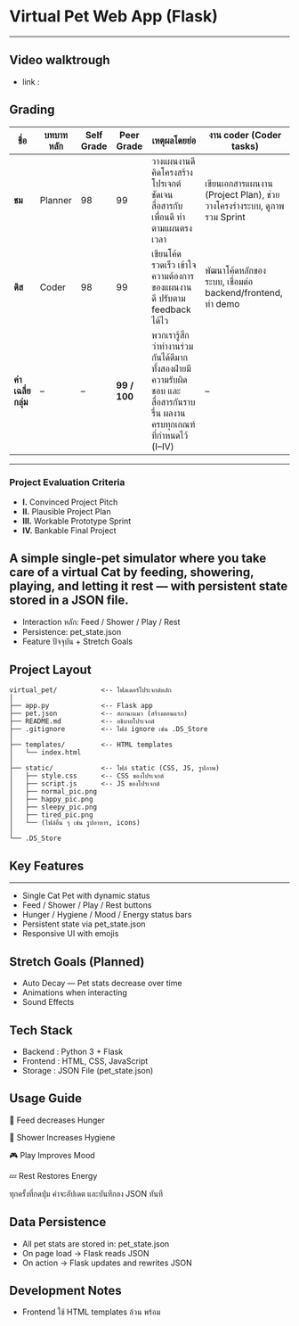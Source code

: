 # Virtual Pet Web App (Flask)
---
## Video  walktrough
 * link :
## Grading

| ชื่อ | บทบาทหลัก | Self Grade | Peer Grade | เหตุผลโดยย่อ | งาน coder (Coder tasks) |
|------|--------------|-------------|-------------|----------------|--------------------------|
| **ชม** | Planner | 98 | 99 | วางแผนงานดี คิดโครงสร้างโปรเจกต์ชัดเจน สื่อสารกับเพื่อนดี ทำตามแผนตรงเวลา | เขียนเอกสารแผนงาน (Project Plan), ช่วยวางโครงร่างระบบ, ดูภาพรวม Sprint |
| **ดิส** | Coder | 98 | 99 | เขียนโค้ดรวดเร็ว เข้าใจความต้องการของแผนงานดี ปรับตาม feedback ได้ไว | พัฒนาโค้ดหลักของระบบ, เชื่อมต่อ backend/frontend, ทำ demo |
| **ค่าเฉลี่ยกลุ่ม** | – | – | **99 / 100** | พวกเรารู้สึกว่าทำงานร่วมกันได้ดีมาก ทั้งสองฝ่ายมีความรับผิดชอบ และสื่อสารกันราบรื่น ผลงานครบทุกเกณฑ์ที่กำหนดไว้ (I–IV) | – |

---

###  Project Evaluation Criteria
- **I.** Convinced Project Pitch  
- **II.** Plausible Project Plan  
- **III.** Workable Prototype Sprint  
- **IV.** Bankable Final Project  


## A simple single-pet simulator where you take care of a virtual Cat by feeding, showering, playing, and letting it rest — with persistent state stored in a JSON file.
 * Interaction หลัก: Feed / Shower / Play / Rest
 * Persistence: pet_state.json
 * Feature ปัจจุบัน + Stretch Goals

## Project Layout
```text
virtual_pet/           <-- โฟลเดอร์โปรเจกต์หลัก
│
├── app.py             <-- Flask app
├── pet.json           <-- สถานะแมว (สร้างตอนแรก)
├── README.md          <-- อธิบายโปรเจกต์
├── .gitignore         <-- ไฟล์ ignore เช่น .DS_Store
│
├── templates/         <-- HTML templates
│   └── index.html
│
├── static/            <-- ไฟล์ static (CSS, JS, รูปภาพ)
│   ├── style.css      <-- CSS ของโปรเจกต์ 
│   ├── script.js      <-- JS ของโปรเจกต์ 
│   ├── normal_pic.png
│   ├── happy_pic.png
│   ├── sleepy_pic.png
│   ├── tired_pic.png
│   └── (ไฟล์อื่น ๆ เช่น รูปอาหาร, icons)
│
└── .DS_Store          
```

## Key Features
---
* Single Cat Pet with dynamic status
* Feed / Shower / Play / Rest buttons
* Hunger / Hygiene / Mood / Energy status bars
* Persistent state via pet_state.json
* Responsive UI with emojis

## Stretch Goals (Planned) 

* Auto Decay — Pet stats decrease over time
* Animations when interacting
* Sound Effects

## Tech Stack
* Backend : Python 3 + Flask
* Frontend : HTML, CSS, JavaScript
* Storage : JSON File (pet_state.json)

## Usage Guide
🍗 Feed
decreases Hunger

🛁 Shower
Increases Hygiene

🎮 Play
Improves Mood

💤 Rest
Restores Energy

ทุกครั้งที่กดปุ่ม ค่าจะอัปเดต และบันทึกลง JSON ทันที

## Data Persistence 
 * All pet stats are stored in: pet_state.json
 * On page load → Flask reads JSON
 * On action → Flask updates and rewrites JSON

## Development Notes
* Frontend ใช้ HTML templates ล้วน พร้อม <style> และ <script> ฝังในหน้าเว็บเพื่อให้พัฒนาและปรับแก้ได้เร็ว—ไม่ต้องใช้ bundler
* แท่งสถานะ, รูปแมว, และ อิโมจิเด้งขึ้น จะอัปเดตแบบไดนามิกด้วย JavaScript ธรรมดา (vanilla JS) โดยเรียกจาก Flask
* ฟีดแบ็กแบบ modal ถูกสร้างโดยการใช้อิโมจิและข้อความสถานะ เพื่อให้ผู้ใช้เห็นผลลัพธ์ทันทีจากการโต้ตอบ
* การโต้ตอบทั้งหมด (feeding, playing, resting, showering) เรียก Flask endpoint /interact/<action> แบบเรียลไทม์ โดย backend จะลดค่า status decay ทุก 5 วินาทีอัตโนมัติ
* รูปแมวจะเปลี่ยนตาม action และจะกลับสู่รูปปกติหลังจากเวลาสั้น ๆ
* การเก็บข้อมูลใช้ ไฟล์ pet.json อ่าน/เขียนโดย Flask เพื่อรักษาสถานะของแมวข้าม session
* การจัดการข้อผิดพลาดพื้นฐาน หาก action หายไปหรือไม่ถูกต้องจะ default กลับสู่สถานะปกติของแมว
* การตรวจสอบและทดสอบยังไม่รวมอยู่ สามารถพิจารณาเพิ่มได้ เช่น:
  * การทดสอบ Flask routes (/ และ /interact/<action>) ด้วย pytest
  * ทดสอบฟังก์ชันช่วยเหลือ เช่น decay และการอัปเดตสถานะ
  * ทดสอบ UI สำหรับการเด้งของอิโมจิและการอัปเดตแท่งสถานะ


---

## Inspiration
หลายคนอยากเลี้ยงสัตว์ แต่ไม่มีเวลา / พื้นที่ / งบประมาณ  
ดังนั้น ความต้องการเลี้ยงสัตว์จึงกลายเป็นความรู้สึกที่ไม่สามารถทำได้จริง  

Virtual Pet จึงเป็นตัวเลือกที่เข้าถึงง่าย และไม่ต้องรับผิดชอบมากเหมือนสัตว์จริง  
มันช่วยบรรเทาความเหงา ความเครียด และภาวะโดดเดี่ยวได้  
การดูแลสิ่งมีชีวิตหนึ่ง (แม้จะเป็นดิจิทัล) ทำให้รู้สึกมีคุณค่าและมีเพื่อนอยู่ข้าง ๆ  

Virtual Pet เป็นการสร้างปฏิสัมพันธ์ที่จับต้องได้ในรูปแบบดิจิทัล  
ผู้ใช้สามารถให้อาหาร เล่น ปลอบ หรือดูแลให้มันมีพัฒนาการได้  

---

## Project Pitch
- เลี้ยง / ให้อาหาร / เพิ่มความสุข:  
  ผู้ใช้สามารถเลือกให้อาหารสัตว์ตามประเภท เช่น ขนม อาหารหลัก หรือของโปรด  
  เมื่อให้อาหารหรือเล่นด้วย Status ของสัตว์จะดีขึ้น เช่น Mood หรือ Energy  

- ระบบอารมณ์และสถานะ (Hunger, Mood, Energy, Hygiene):  
  สัตว์เลี้ยงมีค่าความต้องการที่เปลี่ยนไปตามเวลา เช่น หิว ง่วง เหงา สนุก  
  เมื่อผู้ใช้มีปฏิสัมพันธ์กับสัตว์ สัตว์จะเปลี่ยนพฤติกรรม เช่น หน้าหงอย นอน หรือเรียกร้องความสนใจ  

- Notification:  
  มีการแจ้งเตือนเมื่อเปิดหน้าเว็บ  

---

## Prototype Plan

### ชมพู่ (Responsible for Research & UI Design)

#### STEP 1: Research & Concept Design
- ศึกษาแนวคิดของ Virtual Pet ที่มีอยู่  
- กำหนดเป้าหมาย ปัญหา และฟีเจอร์หลัก  
- ระบุกลุ่มผู้ใช้งานเป้าหมาย (Target User)

#### STEP 2: UI Flow & Wireframe
- ออกแบบหน้าจอหลักและโครงสร้างการใช้งาน  
- กำหนดตำแหน่งของปุ่ม เมนู และลำดับการใช้งาน  
- สร้าง Prototype คร่าว ๆ เพื่อทดสอบ UX/UI  

---

### ดิสก์ (Responsible for Development)

#### STEP 3: Development
- เขียนโครงสร้างระบบ  
- สร้างระบบให้อาหาร / สถานะ / ความรู้สึก  
- เพิ่มอนิเมชันตามอารมณ์ของสัตว์เลี้ยง

 ### ชมพู่และดิสร่วมกันทดสอบการตอบสนองพื้นฐาน 
---
##### ทดสอบที่ 1: Feed Interaction
สิ่งที่ทดสอบ:  
- เมื่อผู้ใช้กด “ให้อาหาร” → ค่าความหิว (Hunger) ลดลง  
- ค่า Mood เพิ่มขึ้นเล็กน้อย  
- ตัวละครแสดงสีหน้าพอใจ  

##### ทดสอบที่ 2: Play Interaction
สิ่งที่ทดสอบ:  
- เมื่อผู้ใช้กดปุ่มเล่น เช่น ลูกบอลหรือตุ๊กตา  
- ค่า Mood เพิ่มขึ้น  
- ตัวสัตว์แสดงสีหน้าเหนื่อย  

##### ทดสอบที่ 3: Time-Based Status
สิ่งที่ทดสอบ:  
- เมื่อปล่อยไว้ 5 วินาที  
  - Hunger เพิ่มขึ้น  
  - Mood ลดลง  
- ตัวละครแสดงอาการหิว เศร้า หรือง่วง  

---

## Testing and Debugging

### 1. การทดสอบ UX/UI  
ได้ดำเนินการทดสอบส่วนติดต่อผู้ใช้ (User Interface) และประสบการณ์ผู้ใช้ (User Experience)  
เพื่อประเมินความสะดวกในการใช้งานของระบบ ตรวจสอบการตอบสนองของปุ่ม เมนู และองค์ประกอบต่าง ๆ  
รวมถึงการใช้สี ฟอนต์ และ Layout ให้สอดคล้องกับธีม Virtual Pet  
ทั้งสำหรับผู้ใช้ใหม่และผู้ใช้ที่กลับมาเล่นซ้ำ  

---

### 2. การแก้ไขบั๊กด้านสถานะและค่าต่าง ๆ  
ตรวจสอบและแก้ไขข้อบกพร่องของค่าตัวแปร เช่น Hunger, Mood, Energy  
ให้มีการอัปเดตตรงตามการกระทำของผู้ใช้ เช่น การให้อาหารหรือเล่นด้วย  
รวมถึงตรวจสอบระบบเวลา (Timer) เพื่อให้มั่นใจว่าค่าต่าง ๆ เปลี่ยนแปลงอัตโนมัติตามเวลาที่ออกแบบไว้  

---

### 3. การตรวจสอบการแสดงผลบน UI  
ทดสอบการแสดงผลของค่าต่าง ๆ บนหน้าจอ เช่น Status Bar, Icon และ Animation ของสัตว์เลี้ยง  
เพื่อให้มั่นใจว่าผลลัพธ์ตรงกับสถานะจริงและอัปเดตแบบเรียลไทม์  
รวมถึงตรวจสอบความราบรื่นของภาพเคลื่อนไหวให้ไม่มีการกระตุกหรือหน่วง  

---

### 4. การรับข้อเสนอแนะและปรับปรุง Layout  
หลังจากการทดสอบภายใน ทีมได้ให้ผู้ใช้กลุ่มตัวอย่างทดลองใช้งานจริง  
เพื่อรับ Feedback และนำมาปรับปรุง Layout เช่น  
การจัดตำแหน่งปุ่มใหม่ การลดความซับซ้อนของหน้าจอ  
และเพิ่มความชัดเจนของข้อมูล เพื่อเตรียมความพร้อมก่อนการสาธิต (Demo)

---

## Roadmap Ideas
* Multi-Pet System
* Leveling / XP

